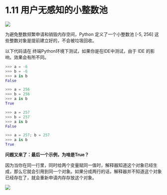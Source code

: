 # 1.11 用户无感知的小整数池
![](https://image.iswbm.com/20200804124133.png)

为避免整数频繁申请和销毁内存空间，Python 定义了一个小整数池 [-5, 256] 这些整数对象是提前建立好的，不会被垃圾回收。

以下代码请在 终端Python环境下测试，如果你是在IDE中测试，由于 IDE 的影响，效果会有所不同。

```python
>>> a = -6
>>> b = -6
>>> a is b
False

>>> a = 256
>>> b = 256
>>> a is b
True

>>> a = 257
>>> b = 257
>>> a is b
False

>>> a = 257; b = 257
>>> a is b
True
```

**问题又来了：最后一个示例，为啥是True？**

因为当你在同一行里，同时给两个变量赋同一值时，解释器知道这个对象已经生成，那么它就会引用到同一个对象。如果分成两行的话，解释器并不知道这个对象已经存在了，就会重新申请内存存放这个对象。

![](https://image.iswbm.com/20200607174235.png)
